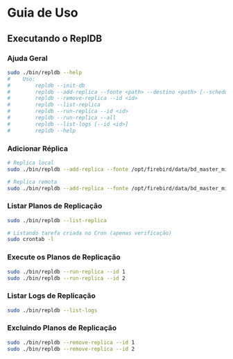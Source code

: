 # Guia de Uso

## Executando o ReplDB

### Ajuda Geral
```bash
sudo ./bin/repldb --help
#    Uso:
#        repldb --init-db
#        repldb --add-replica --fonte <path> --destino <path> [--schedule "<cron>"]
#        repldb --remove-replica --id <id>
#        repldb --list-replica
#        repldb --run-replica --id <id>
#        repldb --run-replica --all
#        repldb --list-logs [--id <id>]
#        repldb --help
```

### Adicionar Réplica
```bash
# Replica local
sudo ./bin/repldb --add-replica --fonte /opt/firebird/data/bd_master_mini_erp.fdb --destino /opt/firebird/data/bd_replica01_mini_erp.fdb

# Replica remota
sudo ./bin/repldb --add-replica --fonte /opt/firebird/data/bd_master_mini_erp.fdb --destino 192.168.1.54:/opt/firebird/data/bd_replica02_mini_erp.fdb --schedule "*/3 * * * *"
```

### Listar Planos de Replicação
```bash
sudo ./bin/repldb --list-replica

# Listando tarefa criada no Cron (apenas verificação)
sudo crontab -l
```

### Execute os Planos de Replicação

```bash
sudo ./bin/repldb --run-replica --id 1
sudo ./bin/repldb --run-replica --id 2
```

### Listar Logs de Replicação

```bash
sudo ./bin/repldb --list-logs
```

### Excluindo Planos de Replicação

```bash
sudo ./bin/repldb --remove-replica --id 1
sudo ./bin/repldb --remove-replica --id 2
```
